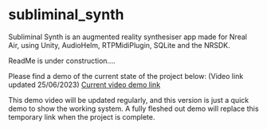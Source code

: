 # subliminal_synth
Subliminal Synth is an augmented reality synthesiser app made for Nreal Air, using Unity, AudioHelm, RTPMidiPlugin, SQLite and the NRSDK.

ReadMe is under construction....

Please find a demo of the current state of the project below: 
(Video link updated 25/06/2023)
[Current video demo link](https://drive.google.com/file/d/1EfYouuz03NAAQvGDWmDZmJWNT-Aj44o3/view?usp=sharing)

This demo video will be updated regularly, and this version is just a quick demo to show the working system. A fully fleshed out demo will replace this temporary link when the project is complete.
